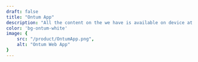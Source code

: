 ```yaml
---
draft: false
title: "Ontum App"
description: "All the content on the we have is available on device at location offline with unlimited viewing capacity"
color: 'bg-ontum-white'
image: {
    src: "/product/OntumApp.png",
    alt: "Ontum Web App"
}
---
```

